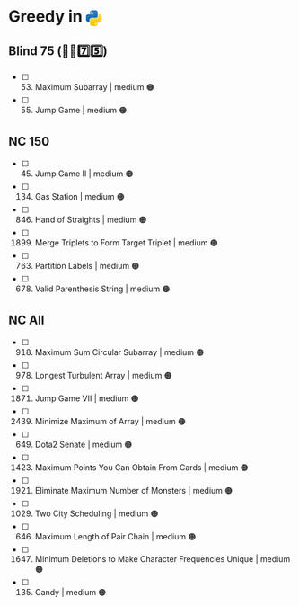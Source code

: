 # Greedy in <img src="../../assets/pythonLogo.png" alt="Python logo" style="height: 1em; vertical-align: sub;">

## Blind 75 (🧑‍🦯7️⃣5️⃣)
- [ ] 53. Maximum Subarray | medium 🟠
- [ ] 55. Jump Game | medium 🟠

## NC 150
- [ ] 45. Jump Game II | medium 🟠
- [ ] 134. Gas Station | medium 🟠
- [ ] 846. Hand of Straights | medium 🟠
- [ ] 1899. Merge Triplets to Form Target Triplet | medium 🟠
- [ ] 763. Partition Labels | medium 🟠
- [ ] 678. Valid Parenthesis String | medium 🟠

## NC All
- [ ] 918. Maximum Sum Circular Subarray | medium 🟠
- [ ] 978. Longest Turbulent Array | medium 🟠
- [ ] 1871. Jump Game VII | medium 🟠
- [ ] 2439. Minimize Maximum of Array | medium 🟠
- [ ] 649. Dota2 Senate | medium 🟠
- [ ] 1423. Maximum Points You Can Obtain From Cards | medium 🟠
- [ ] 1921. Eliminate Maximum Number of Monsters | medium 🟠
- [ ] 1029. Two City Scheduling | medium 🟠
- [ ] 646. Maximum Length of Pair Chain | medium 🟠
- [ ] 1647. Minimum Deletions to Make Character Frequencies Unique | medium 🟠
- [ ] 135. Candy | medium 🟠
